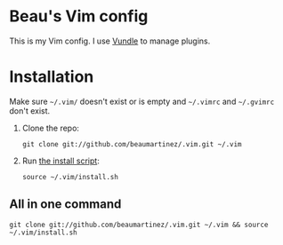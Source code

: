 # Beau's Vim config

This is my Vim config. I use [Vundle][] to manage plugins.

[Vundle]: http://github.com/gmarik/vundle

# Installation

Make sure `~/.vim/` doesn't exist or is empty and `~/.vimrc` and `~/.gvimrc` don't exist.

1. Clone the repo:

       git clone git://github.com/beaumartinez/.vim.git ~/.vim

2. Run [the install script][]:

       source ~/.vim/install.sh

[the install script]: http://github.com/beaumartinez/.vim/blob/master/install.sh

## All in one command

    git clone git://github.com/beaumartinez/.vim.git ~/.vim && source ~/.vim/install.sh

